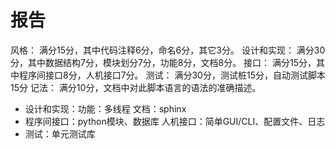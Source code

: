 # 报告
风格：
满分15分，其中代码注释6分，命名6分，其它3分。
设计和实现：
满分30分，其中数据结构7分，模块划分7分，功能8分，文档8分。
接口：
满分15分，其中程序间接口8分，人机接口7分。
测试：
满分30分，测试桩15分，自动测试脚本15分
记法：
满分10分，文档中对此脚本语言的语法的准确描述。



- 设计和实现：功能：多线程 文档：sphinx
- 程序间接口：python模块、数据库    人机接口：简单GUI/CLI、配置文件、日志
- 测试：单元测试库
